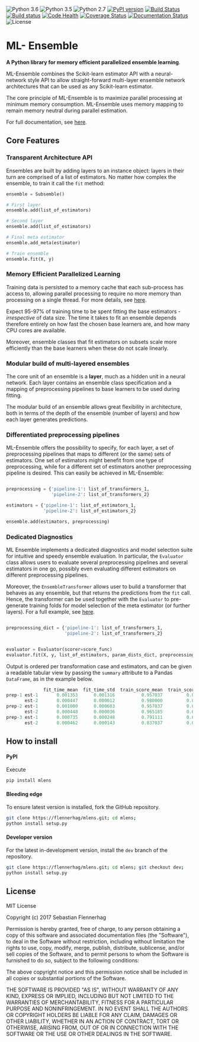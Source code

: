 ![Python 3.6](https://img.shields.io/badge/python-3.6-blue.svg)
![Python 3.5](https://img.shields.io/badge/python-3.5-blue.svg)
![Python 2.7](https://img.shields.io/badge/python-2.7-blue.svg)
[![PyPI version](https://badge.fury.io/py/mlens.svg)](http://badge.fury.io/py/mlens)
[![Build Status](https://travis-ci.org/flennerhag/mlens.svg?branch=master)](https://travis-ci.org/flennerhag/mlens)
[![Build status](https://ci.appveyor.com/api/projects/status/99g65kvraic8w2la/branch/master?svg=true)](https://ci.appveyor.com/project/flennerhag/mlens/branch/master)
[![Code Health](https://landscape.io/github/flennerhag/mlens/master/landscape.svg?style=flat)](https://landscape.io/github/flennerhag/mlens/master)
[![Coverage Status](https://coveralls.io/repos/github/flennerhag/mlens/badge.svg?branch=master)](https://coveralls.io/github/flennerhag/mlens?branch=master)
[![Documentation Status](http://readthedocs.org/projects/mlens/badge/?version=stable)](http://mlens.readthedocs.io/en/stable/?badge=stable)
![License](https://img.shields.io/badge/license-MIT-blue.svg)

# ML- Ensemble

**A Python library for memory efficient
parallelized ensemble learning**.

ML-Ensemble combines the Scikit-learn estimator API with a neural-network style
API to allow straight-forward multi-layer ensemble network architectures that
can be used as any Scikit-learn estimator.

The core principle of ML-Ensemble is to maximize parallel processing at minimum
memory consumption. ML-Ensemble uses memory mapping to remain memory neutral
during parallel estimation.

For full documentation, see [here](http://mlens.readthedocs.io/en/latest/).

## Core Features

### Transparent Architecture API

Ensembles are built by adding layers to an instance object: layers in their
turn are comprised of a list of estimators. No matter how complex the
ensemble, to train it call the ``fit`` method:

```Python
ensemble = Subsemble()

# First layer
ensemble.add(list_of_estimators)

# Second layer
ensemble.add(list_of_estimators)

# Final meta estimator
ensemble.add_meta(estimator)

# Train ensemble
ensemble.fit(X, y)
```

### Memory Efficient Parallelized Learning

Training data is persisted to a memory cache that each sub-process has access
to, allowing parallel processing to require no more memory than processing
on a single thread.
For more details, see [here](http://mlens.readthedocs.io/en/latest/memory.html).

Expect 95-97% of training time to be spent fitting the base estimators -
*irrespective* of data size. The time it takes to fit an ensemble depends
therefore entirely on how fast the chosen base learners are,
and how many CPU cores are available.

Moreover, ensemble classes that fit estimators on subsets scale more
efficiently than the base learners when these do not scale linearly.

### Modular build of multi-layered ensembles

The core unit of an ensemble is a **layer**, much as a hidden unit in a neural
network. Each layer contains an ensemble class specification and a mapping of
preprocessing pipelines to base learners to be used during fitting.

The modular build of an ensemble allows great flexibility in architecture,
both in terms of the depth of the ensemble (number of layers)
and how each layer generates predictions.

### Differentiated preprocessing pipelines

ML-Ensemble offers the possibility to specify, for each layer, a set
of preprocessing pipelines that maps to different (or the same) sets of
estimators. One set of estimators might benefit from one type of preprocessing,
while for a different set of estimators another preprocessing pipeline is
desired. This can easily be achieved in ML-Ensemble:

```Python

preprocessing = {'pipeline-1': list_of_transformers_1,
                 'pipeline-2': list_of_transformers_2}

estimators = {'pipeline-1': list_of_estimators_1,
              'pipeline-2': list_of_estimators_2}

ensemble.add(estimators, preprocessing)
```

### Dedicated Diagnostics

ML Ensemble implements a dedicated diagnostics and model selection suite
for intuitive and speedy ensemble evaluation. In particular, the ``Evaluator``
class allows users to evaluate several preprocessing pipelines and several
estimators in one go, possibly even evaluating different estimators on
different preprocessing pipelines. 

Moreover, the ``EnsembleTransformer`` allows user to build a transformer that
behaves as any ensemble, but that returns the predictions from the ``fit``
call. Hence, the transformer can be used together with the ``Evaluator`` to
pre-generate training folds for model selection of the meta estimator
(or further layers). For a full example, see [here](http://mlens.readthedocs.io/en/latest/ensemble_tutorial.html#meta-learner-model-selection).

```Python

preprocessing_dict = {'pipeline-1': list_of_transformers_1,
                      'pipeline-2': list_of_transformers_2}


evaluator = Evaluator(scorer=score_func)
evaluator.fit(X, y, list_of_estimators, param_dists_dict, preprocessing_dict)
```

Output is ordered per transformation case and estimators, and can be given a
readable tabular view by passing the ``summary`` attribute to a Pandas
``DataFrame``, as in the example below.

```Python
              fit_time_mean  fit_time_std  train_score_mean  train_score_std  test_score_mean  test_score_std               params
prep-1 est-1       0.001353      0.001316          0.957037         0.005543         0.960000        0.032660                   {}
       est-2       0.000447      0.000012          0.980000         0.004743         0.966667        0.033333  {'n_neighbors': 15}
prep-2 est-1       0.001000      0.000603          0.957037         0.005543         0.960000        0.032660                   {}
       est-2       0.000448      0.000036          0.965185         0.003395         0.960000        0.044222   {'n_neighbors': 8}
prep-3 est-1       0.000735      0.000248          0.791111         0.019821         0.780000        0.133500                   {}
       est-2       0.000462      0.000143          0.837037         0.014815         0.800000        0.126491   {'n_neighbors': 9}
```

## How to install

#### PyPI

Execute

```bash
pip install mlens
```

#### Bleeding edge

To ensure latest version is installed, fork the GitHub repository.

```bash
git clone https://flennerhag/mlens.git; cd mlens;
python install setup.py
```

#### Developer version

For the latest in-development version, install the ``dev`` branch of the
repository.

```bash
git clone https://flennerhag/mlens.git; cd mlens; git checkout dev;
python install setup.py
```

## License

MIT License

Copyright (c) 2017 Sebastian Flennerhag

Permission is hereby granted, free of charge, to any person obtaining a copy
of this software and associated documentation files (the "Software"), to deal
in the Software without restriction, including without limitation the rights
to use, copy, modify, merge, publish, distribute, sublicense, and/or sell
copies of the Software, and to permit persons to whom the Software is
furnished to do so, subject to the following conditions:

The above copyright notice and this permission notice shall be included in all
copies or substantial portions of the Software.

THE SOFTWARE IS PROVIDED "AS IS", WITHOUT WARRANTY OF ANY KIND, EXPRESS OR
IMPLIED, INCLUDING BUT NOT LIMITED TO THE WARRANTIES OF MERCHANTABILITY,
FITNESS FOR A PARTICULAR PURPOSE AND NONINFRINGEMENT. IN NO EVENT SHALL THE
AUTHORS OR COPYRIGHT HOLDERS BE LIABLE FOR ANY CLAIM, DAMAGES OR OTHER
LIABILITY, WHETHER IN AN ACTION OF CONTRACT, TORT OR OTHERWISE, ARISING FROM,
OUT OF OR IN CONNECTION WITH THE SOFTWARE OR THE USE OR OTHER DEALINGS IN THE
SOFTWARE.
